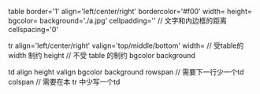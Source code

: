
table
    border='1'
    align='left/center/right'
    bordercolor='#f00'
    width=
    height=
    bgcolor=
    background='./a.jpg'
    cellpadding=''              // 文字和内边框的距离
    cellspacing='0'

tr
    align='left/center/right'
    valign='top/middle/bottom'
    width=                      // 受table的 width 制约
    height                      // 不受 table 的制约
    bgcolor
    background

td
    align
    height
    valign
    bgcolor
    background
    rowspan                     // 需要下一行少一个td
    colspan                     // 需要在本 tr 中少写一个td
